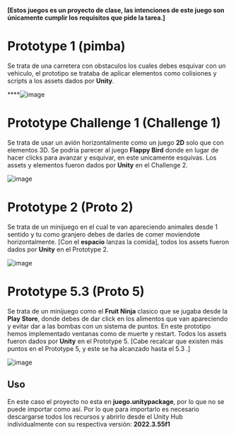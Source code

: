 **[Estos juegos es un proyecto de clase, las intenciones de este juego son únicamente cumplir los requisitos que pide la tarea.]**

# Prototype 1 (pimba)

Se trata de una carretera con obstaculos los cuales debes esquivar con un vehiculo, el prototipo se trataba de aplicar
elementos como colisiones y scripts a los assets dados por **Unity**.

****![image](https://github.com/user-attachments/assets/a2ec992e-d29d-498c-8a9c-c1e508a6458f)


# Prototype Challenge 1 (Challenge 1)

Se trata de usar un avión horizontalmente como un juego **2D** solo que con elementos 3D. Se podria parecer al juego **Flappy Bird**
donde en lugar de hacer clicks para avanzar y esquivar, en este unicamente esquivas. Los assets y elementos fueron dados
por **Unity** en el Challenge 2.

![image](https://github.com/user-attachments/assets/d3e49af3-9ee0-4a17-9049-0a92adc2455a)


# Prototype 2 (Proto 2)

Se trata de un minijuego en el cual te van apareciendo animales desde 1 sentido y tu como granjero debes de darles de comer
moviendote horizontalmente. [Con el **espacio** lanzas la comida], todos los assets fueron dados por **Unity** en el Prototype 2.

![image](https://github.com/user-attachments/assets/54d38a53-c7e6-41da-a143-9908c268c0a4)


# Prototype 5.3 (Proto 5)

Se trata de un minijuego como el **Fruit Ninja** clasico que se jugaba desde la **Play Store**,
donde debes de dar click en los alimentos que van apareciendo y evitar dar a las bombas con un sistema de puntos.
En este prototipo hemos implementado ventanas como de muerte y restart.
Todos los assets fueron dados por **Unity** en el Prototype 5.
[Cabe recalcar que existen más puntos en el Prototype 5, y este se ha alcanzado hasta el 5.3 .]

![image](https://github.com/user-attachments/assets/413e58ec-6081-4a08-b48e-ee9caee8b69c)


## Uso

En este caso el proyecto no esta en **juego.unitypackage**, por lo que no se puede importar como así.
Por lo que para importarlo es necesario descargarse todos los recursos y abrirlo desde el Unity Hub individualmente
con su respectiva versión: **2022.3.55f1**
